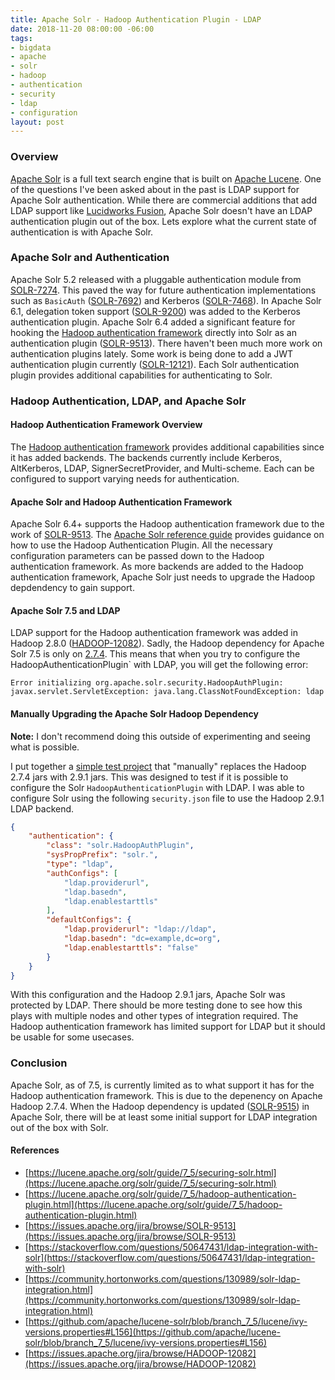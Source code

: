 ```yaml
---
title: Apache Solr - Hadoop Authentication Plugin - LDAP
date: 2018-11-20 08:00:00 -06:00
tags:
- bigdata
- apache
- solr
- hadoop
- authentication
- security
- ldap
- configuration
layout: post
---
```


### Overview
[Apache Solr](https://lucene.apache.org/solr) is a full text search engine that is built on [Apache Lucene](https://lucene.apache.org/solr/). One of the questions I've been asked about in the past is LDAP support for Apache Solr authentication. While there are commercial additions that add LDAP support like [Lucidworks Fusion](https://lucidworks.com/products/fusion-server/), Apache Solr doesn't have an LDAP authentication plugin out of the box. Lets explore what the current state of authentication is with Apache Solr.

### Apache Solr and Authentication
Apache Solr 5.2 released with a pluggable authentication module from [SOLR-7274](https://issues.apache.org/jira/browse/SOLR-7274). This paved the way for future authentication implementations such as `BasicAuth` ([SOLR-7692](https://issues.apache.org/jira/browse/SOLR-7692)) and Kerberos ([SOLR-7468](https://issues.apache.org/jira/browse/SOLR-7468)). In Apache Solr 6.1, delegation token support ([SOLR-9200](https://issues.apache.org/jira/browse/SOLR-9200)) was added to the Kerberos authentication plugin. Apache Solr 6.4 added a significant feature for hooking the [Hadoop authentication framework](https://hadoop.apache.org/docs/current/hadoop-auth/Configuration.html) directly into Solr as an authentication plugin ([SOLR-9513](https://issues.apache.org/jira/browse/SOLR-9513)). There haven't been much more work on authentication plugins lately. Some work is being done to add a JWT authentication plugin currently ([SOLR-12121](https://issues.apache.org/jira/browse/SOLR-12121)). Each Solr authentication plugin provides additional capabilities for authenticating to Solr.

### Hadoop Authentication, LDAP, and Apache Solr
#### Hadoop Authentication Framework Overview
The [Hadoop authentication framework](https://hadoop.apache.org/docs/current/hadoop-auth/Configuration.html) provides additional capabilities since it has added backends. The backends currently include Kerberos, AltKerberos, LDAP, SignerSecretProvider, and Multi-scheme. Each can be configured to support varying needs for authentication. 

#### Apache Solr and Hadoop Authentication Framework
Apache Solr 6.4+ supports the Hadoop authentication framework due to the work of [SOLR-9513](https://issues.apache.org/jira/browse/SOLR-9513). The [Apache Solr reference guide](https://lucene.apache.org/solr/guide/7_5/hadoop-authentication-plugin.html) provides guidance on how to use the Hadoop Authentication Plugin. All the necessary configuration parameters can be passed down to the Hadoop authentication framework. As more backends are added to the Hadoop authentication framework, Apache Solr just needs to upgrade the Hadoop depdendency to gain support.

#### Apache Solr 7.5 and LDAP
LDAP support for the Hadoop authentication framework was added in Hadoop 2.8.0 ([HADOOP-12082](https://issues.apache.org/jira/browse/HADOOP-12082)). Sadly, the Hadoop dependency for Apache Solr 7.5 is only on [2.7.4](https://github.com/apache/lucene-solr/blob/branch_7_5/lucene/ivy-versions.properties#L156). This means that when you try to configure the HadoopAuthenticationPlugin` with LDAP, you will get the following error:

```
Error initializing org.apache.solr.security.HadoopAuthPlugin: 
javax.servlet.ServletException: java.lang.ClassNotFoundException: ldap
```

#### Manually Upgrading the Apache Solr Hadoop Dependency
**Note:** I don't recommend doing this outside of experimenting and seeing what is possible.

I put together a [simple test project](https://github.com/risdenk/test-solr-hadoopauthenticationplugin-ldap) that "manually" replaces the Hadoop 2.7.4 jars with 2.9.1 jars. This was designed to test if it is possible to configure the Solr `HadoopAuthenticationPlugin` with LDAP. I was able to configure Solr using the following `security.json` file to use the Hadoop 2.9.1 LDAP backend.

```json
{
    "authentication": {
        "class": "solr.HadoopAuthPlugin",
        "sysPropPrefix": "solr.",
        "type": "ldap",
        "authConfigs": [
            "ldap.providerurl",
            "ldap.basedn",
            "ldap.enablestarttls"
        ],
        "defaultConfigs": {
            "ldap.providerurl": "ldap://ldap",
            "ldap.basedn": "dc=example,dc=org",
            "ldap.enablestarttls": "false"
        }
    }
}
```

With this configuration and the Hadoop 2.9.1 jars, Apache Solr was protected by LDAP. There should be more testing done to see how this plays with multiple nodes and other types of integration required. The Hadoop authentication framework has limited support for LDAP but it should be usable for some usecases.

### Conclusion
Apache Solr, as of 7.5, is currently limited as to what support it has for the Hadoop authentication framework. This is due to the depenency on Apache Hadoop 2.7.4. When the Hadoop dependency is updated ([SOLR-9515](https://issues.apache.org/jira/browse/SOLR-9515)) in Apache Solr, there will be at least some initial support for LDAP integration out of the box with Solr.

#### References
* [https://lucene.apache.org/solr/guide/7_5/securing-solr.html](https://lucene.apache.org/solr/guide/7_5/securing-solr.html)
* [https://lucene.apache.org/solr/guide/7_5/hadoop-authentication-plugin.html](https://lucene.apache.org/solr/guide/7_5/hadoop-authentication-plugin.html)
* [https://issues.apache.org/jira/browse/SOLR-9513](https://issues.apache.org/jira/browse/SOLR-9513)
* [https://stackoverflow.com/questions/50647431/ldap-integration-with-solr](https://stackoverflow.com/questions/50647431/ldap-integration-with-solr)
* [https://community.hortonworks.com/questions/130989/solr-ldap-integration.html](https://community.hortonworks.com/questions/130989/solr-ldap-integration.html)
* [https://github.com/apache/lucene-solr/blob/branch_7_5/lucene/ivy-versions.properties#L156](https://github.com/apache/lucene-solr/blob/branch_7_5/lucene/ivy-versions.properties#L156)
* [https://issues.apache.org/jira/browse/HADOOP-12082](https://issues.apache.org/jira/browse/HADOOP-12082)

